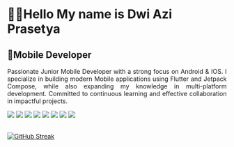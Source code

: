 <div>
  <h1>👨‍💻Hello My name is Dwi Azi Prasetya</h1>
</div>

<div>
  <h2>📱Mobile Developer</h2>
</div>

<div align="justify">
  <p>Passionate Junior Mobile Developer with a strong focus on Android & IOS. I specialize in building modern Mobile applications using Flutter and Jetpack Compose, while also expanding my knowledge in multi-platform development. Committed to continuous learning and effective collaboration in impactful projects.</p>
</di

<div align="left">
  <img src="https://img.shields.io/badge/Android_Studio-3DDC84?style=for-the-badge&logo=android-studio&logoColor=white"/>
  <img src="https://img.shields.io/badge/Jetpack%20Compose-4285F4?style=for-the-badge&logo=Jetpack%20Compose&logoColor=white"/>
  <img src="https://img.shields.io/badge/Flutter-02569B?style=for-the-badge&logo=flutter&logoColor=white"/>
  <img src="https://img.shields.io/badge/IntelliJ_IDEA-000000.svg?style=for-the-badge&logo=intellij-idea&logoColor=white"/>
  <img src="https://img.shields.io/badge/GIT-E44C30?style=for-the-badge&logo=git&logoColor=white"/>
  <img src="https://img.shields.io/badge/VSCode-0078D4?style=for-the-badge&logo=visual%20studio%20code&logoColor=white"/>
  <img src="https://img.shields.io/badge/Dart-0175C2?style=for-the-badge&logo=dart&logoColor=white"/>
  <img src="https://img.shields.io/badge/firebase-ffca28?style=for-the-badge&logo=firebase&logoColor=black"/>
</div>

<br>

[![GitHub Streak](https://streak-stats.demolab.com/?user=dwiaziprasetya&theme=dark)](https://git.io/streak-stats)
